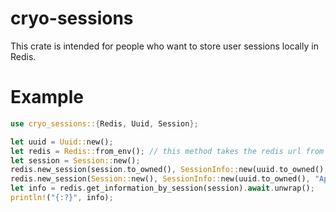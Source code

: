 # cryo-sessions
This crate is intended for people who want to store user sessions locally in Redis.

# Example
```rust
use cryo_sessions::{Redis, Uuid, Session};

let uuid = Uuid::new();
let redis = Redis::from_env(); // this method takes the redis url from the REDIS_URL environment variable
let session = Session::new();
redis.new_session(session.to_owned(), SessionInfo::new(uuid.to_owned(), "Mozilla(5.0)".into()), Duration::from_secs(2400)).await.is_ok();
redis.new_session(Session::new(), SessionInfo::new(uuid.to_owned(), "Apple Safari".into()), Duration::from_secs(3400)).await.is_ok();
let info = redis.get_information_by_session(session).await.unwrap();
println!("{:?}", info);
```